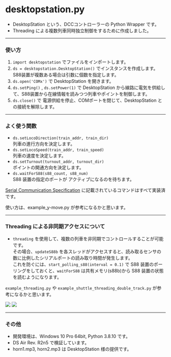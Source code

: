 # desktopstation.py

* DesktopStation という、DCCコントローラーの Python Wrapper です。
* Threading による複数列車同時独立制御をするために作成しました。

---
### 使い方
1. `import desktopstation` でファイルをインポートします。
1. `ds = desktopstation.DesktopStation()` でインスタンスを作成します。S88装置が複数ある場合は引数に個数を指定します。
1. `ds.open('COMx')` で DesktopStation を開きます。
1. `ds.setPing()` , `ds.setPower(1)` で DesktopStation から線路に電気を供給して、S88装置から在線情報を読みつつ列車やポイントを制御します。
1. `ds.close()` で 電源供給を停止、COMポートを閉じて、DesktopStation との接続を解除します。

---
### よく使う関数 
* `ds.setLocoDirection(train_addr, train_dir)`   
列車の進行方向を決定します。
* `ds.setLocoSpeed(train_addr, train_speed)`  
列車の速度を決定します。
* `ds.setTurnout(turnout_addr, turnout_dir)`  
ポイントの開通方向を決定します。
* `ds.waitForS88(s88_count, s88_num)`    
S88 装置の指定のポートが アクティブになるのを待ちます。 

[Serial Communication Specification](https://desktopstation.net/wiki/doku.php/desktop_station_s_serial_communication_specification) に記載されているコマンドはすべて実装済です。  

使い方は、example_y-move.py が参考になるかと思います。

---
### Threading による非同期アクセスについて
* `threading` を使用して、複数の列車を非同期でコントロールすることが可能です。  
その場合、`updateS88b` を各スレッドがアクセスすると、読み取るセンサの数に比例したシリアルポートの読み取り時間が発生します。  
これを防ぐには、`start_polling_s88(interval = 0.1)` で S88 装置のポーリングをしておくと、`waitForS88` は共有メモリ(s88b)から S88 装置の状態を読むようになります。

`example_threading.py` や `example_shuttle_threading_double_track.py` が参考になるかと思います。

[![](https://img.youtube.com/vi/KzaExJKuuNs/0.jpg)](https://www.youtube.com/watch?v=KzaExJKuuNs)
[![](https://img.youtube.com/vi/2GzQ8uJ73sc/0.jpg)](https://www.youtube.com/watch?v=2GzQ8uJ73sc)

---
### その他
* 開発環境は、Windows 10 Pro 64bit, Python 3.8.10 です。
* DS Air Rev. R2n5 で検証しています。
* horn1.mp3, horn2.mp3 は DesktopStation 様の提供です。
